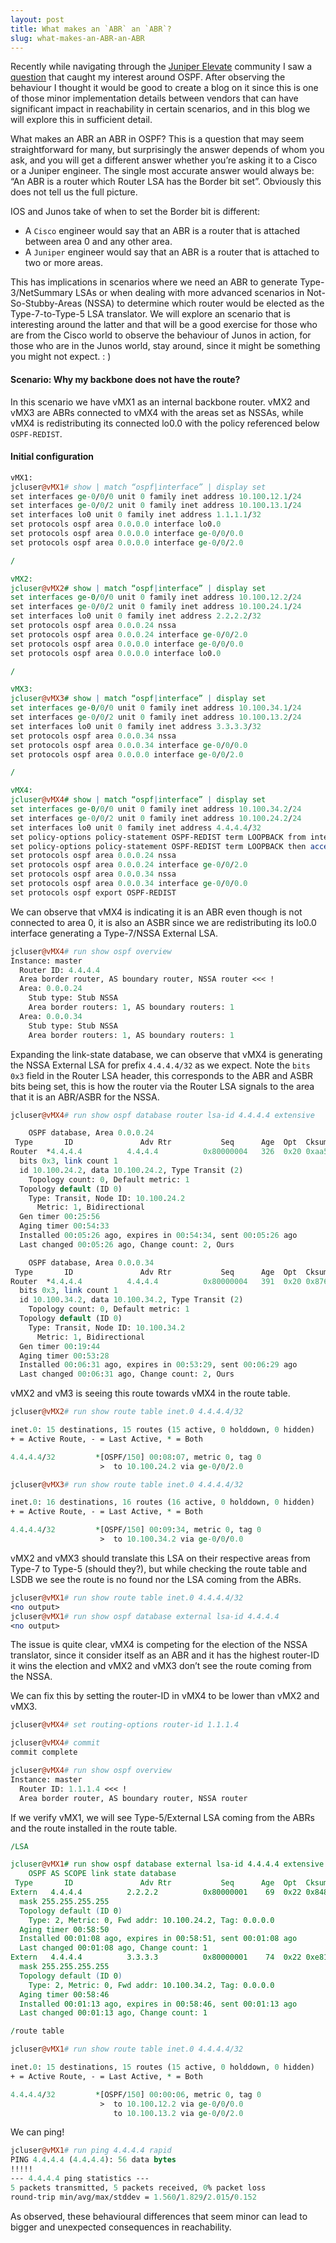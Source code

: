 ```yaml
---
layout: post
title: What makes an `ABR` an `ABR`? 
slug: what-makes-an-ABR-an-ABR
---
```


Recently while navigating through the [Juniper Elevate](https://community.juniper.net) community I saw a [question](https://community.juniper.net/answers/communities/community-home/digestviewer/viewthread?GroupId=25&MessageKey=01b7b661-02fc-492d-8d4b-d5d3e7c99e4d&CommunityKey=18c17e96-c010-4653-84e4-f21341a8f208&tab=digestviewer&ReturnUrl=%2fbrowse%2fallrecentposts) that caught my interest around OSPF. After observing the behaviour I thought it would be good to create a blog on it since this is one of those minor implementation details between vendors that can have significant impact in reachability in certain scenarios, and in this blog we will explore this in sufficient detail.

What makes an ABR an ABR in OSPF? This is a question that may seem straightforward for many, but surprisingly the answer depends of whom you ask, and you will get a different answer whether you’re asking it to a Cisco or a Juniper engineer. The single most accurate answer would always be: “An ABR is a router which Router LSA has the Border bit set”. Obviously this does not tell us the full picture.

IOS and Junos take of when to set the Border bit is different:
- A `Cisco` engineer would say that an ABR is a router that is attached between area 0 and any other area.
- A `Juniper` engineer would say that an ABR is a router that is attached to two or more areas.

This has implications in scenarios where we need an ABR to generate Type-3/NetSummary LSAs or when dealing with more advanced scenarios in Not-So-Stubby-Areas (NSSA) to determine which router would be elected as the Type-7-to-Type-5 LSA translator. We will explore an scenario that is interesting around the latter and that will be a good exercise for those who are from the Cisco world to observe the behaviour of Junos in action, for those who are in the Junos world, stay around, since it might be something you might not expect. : )

#### Scenario: Why my backbone does not have the route?
In this scenario we have vMX1 as an internal backbone router. vMX2 and vMX3 are ABRs connected to vMX4 with the areas set as NSSAs, while vMX4 is redistributing its connected lo0.0 with the policy referenced below `OSPF-REDIST`.
<img src="/assets/images/abr-post.png" alt="">

#### Initial configuration
```perl
vMX1:
jcluser@vMX1# show | match “ospf|interface” | display set
set interfaces ge-0/0/0 unit 0 family inet address 10.100.12.1/24
set interfaces ge-0/0/2 unit 0 family inet address 10.100.13.1/24
set interfaces lo0 unit 0 family inet address 1.1.1.1/32
set protocols ospf area 0.0.0.0 interface lo0.0
set protocols ospf area 0.0.0.0 interface ge-0/0/0.0
set protocols ospf area 0.0.0.0 interface ge-0/0/2.0

/

vMX2:
jcluser@vMX2# show | match “ospf|interface” | display set
set interfaces ge-0/0/0 unit 0 family inet address 10.100.12.2/24
set interfaces ge-0/0/2 unit 0 family inet address 10.100.24.1/24
set interfaces lo0 unit 0 family inet address 2.2.2.2/32
set protocols ospf area 0.0.0.24 nssa
set protocols ospf area 0.0.0.24 interface ge-0/0/2.0
set protocols ospf area 0.0.0.0 interface ge-0/0/0.0
set protocols ospf area 0.0.0.0 interface lo0.0

/

vMX3:
jcluser@vMX3# show | match “ospf|interface” | display set
set interfaces ge-0/0/0 unit 0 family inet address 10.100.34.1/24
set interfaces ge-0/0/2 unit 0 family inet address 10.100.13.2/24
set interfaces lo0 unit 0 family inet address 3.3.3.3/32
set protocols ospf area 0.0.0.34 nssa
set protocols ospf area 0.0.0.34 interface ge-0/0/0.0
set protocols ospf area 0.0.0.0 interface ge-0/0/2.0

/

vMX4:
jcluser@vMX4# show | match “ospf|interface” | display set
set interfaces ge-0/0/0 unit 0 family inet address 10.100.34.2/24
set interfaces ge-0/0/2 unit 0 family inet address 10.100.24.2/24
set interfaces lo0 unit 0 family inet address 4.4.4.4/32
set policy-options policy-statement OSPF-REDIST term LOOPBACK from interface lo0.0
set policy-options policy-statement OSPF-REDIST term LOOPBACK then accept
set protocols ospf area 0.0.0.24 nssa
set protocols ospf area 0.0.0.24 interface ge-0/0/2.0
set protocols ospf area 0.0.0.34 nssa
set protocols ospf area 0.0.0.34 interface ge-0/0/0.0
set protocols ospf export OSPF-REDIST
```
We can observe that vMX4 is indicating it is an ABR even though is not connected to area 0, it is also an ASBR since we are redistributing its lo0.0 interface generating a Type-7/NSSA External LSA.

```perl
jcluser@vMX4# run show ospf overview
Instance: master
  Router ID: 4.4.4.4
  Area border router, AS boundary router, NSSA router <<< !
  Area: 0.0.0.24
    Stub type: Stub NSSA
    Area border routers: 1, AS boundary routers: 1
  Area: 0.0.0.34
    Stub type: Stub NSSA
    Area border routers: 1, AS boundary routers: 1
```

Expanding the link-state database, we can observe that vMX4 is generating the NSSA External LSA for prefix `4.4.4.4/32` as we expect. Note the `bits 0x3` field in the Router LSA header, this corresponds to the ABR and ASBR bits being set, this is how the router via the Router LSA signals to the area that it is an ABR/ASBR for the NSSA.

```perl
jcluser@vMX4# run show ospf database router lsa-id 4.4.4.4 extensive

    OSPF database, Area 0.0.0.24
 Type       ID               Adv Rtr           Seq      Age  Opt  Cksum  Len
Router  *4.4.4.4          4.4.4.4          0x80000004   326  0x20 0xaa53  36
  bits 0x3, link count 1
  id 10.100.24.2, data 10.100.24.2, Type Transit (2)
    Topology count: 0, Default metric: 1
  Topology default (ID 0)
    Type: Transit, Node ID: 10.100.24.2
      Metric: 1, Bidirectional
  Gen timer 00:25:56
  Aging timer 00:54:33
  Installed 00:05:26 ago, expires in 00:54:34, sent 00:05:26 ago
  Last changed 00:05:26 ago, Change count: 2, Ours

    OSPF database, Area 0.0.0.34
 Type       ID               Adv Rtr           Seq      Age  Opt  Cksum  Len
Router  *4.4.4.4          4.4.4.4          0x80000004   391  0x20 0x8762  36
  bits 0x3, link count 1
  id 10.100.34.2, data 10.100.34.2, Type Transit (2)
    Topology count: 0, Default metric: 1
  Topology default (ID 0)
    Type: Transit, Node ID: 10.100.34.2
      Metric: 1, Bidirectional
  Gen timer 00:19:44
  Aging timer 00:53:28
  Installed 00:06:31 ago, expires in 00:53:29, sent 00:06:29 ago
  Last changed 00:06:31 ago, Change count: 2, Ours
```

vMX2 and vM3 is seeing this route towards vMX4 in the route table.

```perl
jcluser@vMX2# run show route table inet.0 4.4.4.4/32

inet.0: 15 destinations, 15 routes (15 active, 0 holddown, 0 hidden)
+ = Active Route, - = Last Active, * = Both

4.4.4.4/32         *[OSPF/150] 00:08:07, metric 0, tag 0
                    >  to 10.100.24.2 via ge-0/0/2.0

jcluser@vMX3# run show route table inet.0 4.4.4.4/32

inet.0: 16 destinations, 16 routes (16 active, 0 holddown, 0 hidden)
+ = Active Route, - = Last Active, * = Both

4.4.4.4/32         *[OSPF/150] 00:09:34, metric 0, tag 0
                    >  to 10.100.34.2 via ge-0/0/0.0
```

vMX2 and vMX3 should translate this LSA on their respective areas from Type-7 to Type-5 (should they?), but while checking the route table and LSDB we see the route is no found nor the LSA coming from the ABRs.

```perl
jcluser@vMX1# run show route table inet.0 4.4.4.4/32
<no output>
jcluser@vMX1# run show ospf database external lsa-id 4.4.4.4
<no output>
```

The issue is quite clear, vMX4 is competing for the election of the NSSA translator, since it consider itself as an ABR and it has the highest router-ID it wins the election and vMX2 and vMX3 don’t see the route coming from the NSSA.

We can fix this by setting the router-ID in vMX4 to be lower than vMX2 and vMX3.

```perl
jcluser@vMX4# set routing-options router-id 1.1.1.4

jcluser@vMX4# commit
commit complete

jcluser@vMX4# run show ospf overview
Instance: master
  Router ID: 1.1.1.4 <<< !
  Area border router, AS boundary router, NSSA router
```

If we verify vMX1, we will see Type-5/External LSA coming from the ABRs and the route installed in the route table.

```perl
/LSA

jcluser@vMX1# run show ospf database external lsa-id 4.4.4.4 extensive
    OSPF AS SCOPE link state database
 Type       ID               Adv Rtr           Seq      Age  Opt  Cksum  Len
Extern   4.4.4.4          2.2.2.2          0x80000001    69  0x22 0x848d  36
  mask 255.255.255.255
  Topology default (ID 0)
    Type: 2, Metric: 0, Fwd addr: 10.100.24.2, Tag: 0.0.0.0
  Aging timer 00:58:50
  Installed 00:01:08 ago, expires in 00:58:51, sent 00:01:08 ago
  Last changed 00:01:08 ago, Change count: 1
Extern   4.4.4.4          3.3.3.3          0x80000001    74  0x22 0xe81b  36
  mask 255.255.255.255
  Topology default (ID 0)
    Type: 2, Metric: 0, Fwd addr: 10.100.34.2, Tag: 0.0.0.0
  Aging timer 00:58:46
  Installed 00:01:13 ago, expires in 00:58:46, sent 00:01:13 ago
  Last changed 00:01:13 ago, Change count: 1

/route table

jcluser@vMX1# run show route table inet.0 4.4.4.4/32

inet.0: 15 destinations, 15 routes (15 active, 0 holddown, 0 hidden)
+ = Active Route, - = Last Active, * = Both

4.4.4.4/32         *[OSPF/150] 00:00:06, metric 0, tag 0
                    >  to 10.100.12.2 via ge-0/0/0.0
                       to 10.100.13.2 via ge-0/0/2.0
```

We can ping!

```perl
jcluser@vMX1# run ping 4.4.4.4 rapid
PING 4.4.4.4 (4.4.4.4): 56 data bytes
!!!!!
--- 4.4.4.4 ping statistics ---
5 packets transmitted, 5 packets received, 0% packet loss
round-trip min/avg/max/stddev = 1.560/1.829/2.015/0.152
```

As observed, these behavioural differences that seem minor can lead to bigger and unexpected consequences in reachability.
